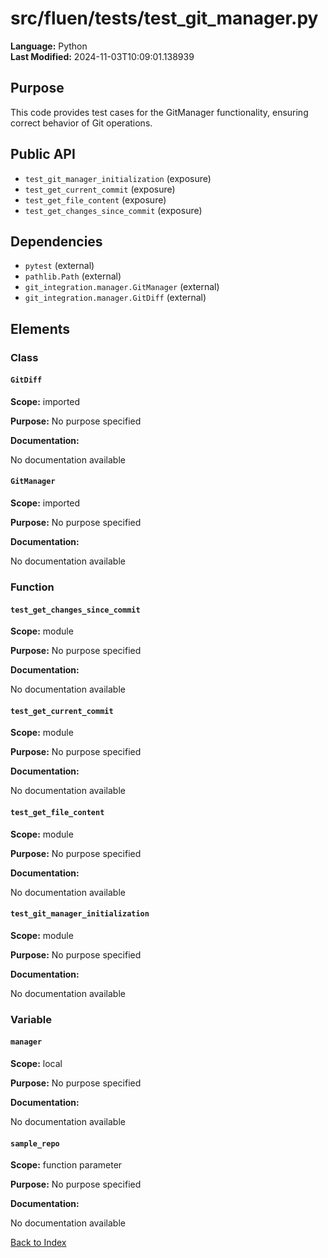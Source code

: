 # src/fluen/tests/test_git_manager.py

**Language:** Python  
**Last Modified:** 2024-11-03T10:09:01.138939

## Purpose

This code provides test cases for the GitManager functionality, ensuring correct behavior of Git operations.

## Public API

- `test_git_manager_initialization` (exposure)
- `test_get_current_commit` (exposure)
- `test_get_file_content` (exposure)
- `test_get_changes_since_commit` (exposure)

## Dependencies

- `pytest` (external)
- `pathlib.Path` (external)
- `git_integration.manager.GitManager` (external)
- `git_integration.manager.GitDiff` (external)

## Elements

### Class

#### `GitDiff`

**Scope:** imported

**Purpose:** No purpose specified

**Documentation:**

No documentation available

#### `GitManager`

**Scope:** imported

**Purpose:** No purpose specified

**Documentation:**

No documentation available

### Function

#### `test_get_changes_since_commit`

**Scope:** module

**Purpose:** No purpose specified

**Documentation:**

No documentation available

#### `test_get_current_commit`

**Scope:** module

**Purpose:** No purpose specified

**Documentation:**

No documentation available

#### `test_get_file_content`

**Scope:** module

**Purpose:** No purpose specified

**Documentation:**

No documentation available

#### `test_git_manager_initialization`

**Scope:** module

**Purpose:** No purpose specified

**Documentation:**

No documentation available

### Variable

#### `manager`

**Scope:** local

**Purpose:** No purpose specified

**Documentation:**

No documentation available

#### `sample_repo`

**Scope:** function parameter

**Purpose:** No purpose specified

**Documentation:**

No documentation available


[Back to Index](../README.md)